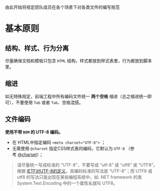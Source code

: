 由此开始将规定团队成员在各个场景下对各类文件的编写规范

# 基本原则

## 结构、样式、行为分离

尽量确保文档和模板只包含 `HTML` 结构，样式都放到样式表里，行为都放到脚本里。

## 缩进

如无特殊规定，前端工程中所有编码文件统一 **两个空格** 缩进（总之缩进统一即可），不要使用 `Tab` 或者 `Tab`、空格混搭。

## 文件编码

**使用不带 `BOM` 的 UTF-8 编码。**

- 在 HTML中指定编码 `<meta charset="UTF-8">` ；
- 无需使用 `@charset` 指定CSS样式表的编码，它默认为 `UTF-8` （参考 [@charset](https://developer.mozilla.org/en-US/docs/Web/CSS/@charset)）；

> 请尽量统一写成标准的 “UTF-8”，不要写成 “utf-8” 或 “utf8” 或 “UTF8”。根据 [IETF对UTF-8的定义](http://www.ietf.org/rfc/rfc3629)，其编码标准的写法是 “UTF-8”；而 UTF8 或 utf8 的写法只是出现在某些编程系统中，如 .NET framework 的类 System.Text.Encoding 中的一个属性名就叫 UTF8。

